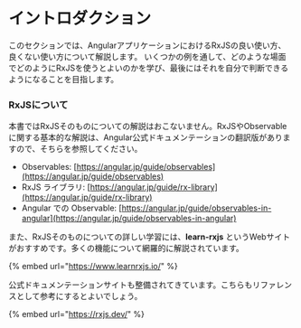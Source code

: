 # イントロダクション

このセクションでは、AngularアプリケーションにおけるRxJSの良い使い方、良くない使い方について解説します。 いくつかの例を通して、どのような場面でどのようにRxJSを使うとよいのかを学び、最後にはそれを自分で判断できるようになることを目指します。

### RxJSについて

本書ではRxJSそのものについての解説はおこないません。RxJSやObservableに関する基本的な解説は、Angular公式ドキュメンテーションの翻訳版がありますので、そちらを参照してください。

* Observables: [https://angular.jp/guide/observables](https://angular.jp/guide/observables)
* RxJS ライブラリ: [https://angular.jp/guide/rx-library](https://angular.jp/guide/rx-library)
* Angular での Observable: [https://angular.jp/guide/observables-in-angular](https://angular.jp/guide/observables-in-angular) 

また、RxJSそのものについての詳しい学習には、**learn-rxjs** というWebサイトがおすすめです。多くの機能について網羅的に解説されています。

{% embed url="https://www.learnrxjs.io/" %}

公式ドキュメンテーションサイトも整備されてきています。こちらもリファレンスとして参考にするとよいでしょう。

{% embed url="https://rxjs.dev/" %}

